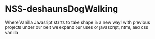 # NSS-deshaunsDogWalking
Where Vanilla Javasript starts to take shape in a new way! with previous projects under our belt we expand our uses of javascript, html, and css vanilla
